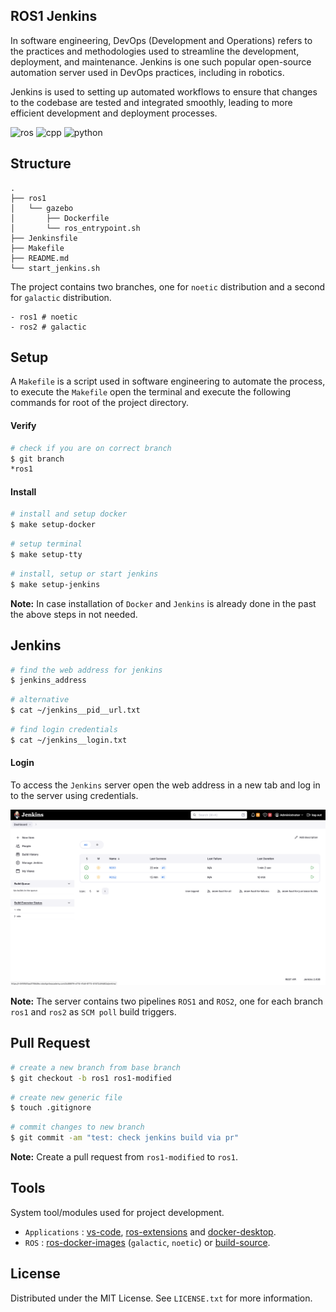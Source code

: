 ## ROS1 Jenkins

In software engineering, DevOps (Development and Operations) refers to the practices and methodologies used to streamline the development, deployment, and maintenance. Jenkins is one such popular open-source automation server used in DevOps practices, including in robotics.

Jenkins is used to setting up automated workflows to ensure that changes to the codebase are tested and integrated smoothly, leading to more efficient development and deployment processes.

![ros](https://img.shields.io/badge/ROS1-noetic-red) ![cpp](https://img.shields.io/badge/cpp-11+-blue) ![python](https://img.shields.io/badge/python-3.8+-blue)

## Structure

```text
.
├── ros1
│   └── gazebo
│       ├── Dockerfile
│       └── ros_entrypoint.sh
├── Jenkinsfile
├── Makefile
├── README.md
└── start_jenkins.sh
```

The project contains two branches, one for `noetic` distribution and a second for `galactic` distribution.

```text
- ros1 # noetic
- ros2 # galactic
```

## Setup

A `Makefile` is a script used in software engineering to automate the process, to execute the `Makefile` open the terminal and execute the following commands for root of the project directory.

#### Verify

```bash
# check if you are on correct branch
$ git branch
*ros1
```

#### Install

```bash
# install and setup docker
$ make setup-docker
```

```bash
# setup terminal
$ make setup-tty
```

```bash
# install, setup or start jenkins
$ make setup-jenkins
```

**Note:** In case installation of `Docker` and `Jenkins` is already done in the past the above steps in not needed.

## Jenkins

```bash
# find the web address for jenkins
$ jenkins_address
```

```bash
# alternative
$ cat ~/jenkins__pid__url.txt
```

```bash
# find login credentials
$ cat ~/jenkins__login.txt
```

#### Login

To access the `Jenkins` server open the web address in a new tab and log in to the server using credentials.

![login](.assets/login.png)

**Note:** The server contains two pipelines `ROS1` and `ROS2`, one for each branch `ros1` and `ros2` as `SCM poll` build triggers.

## Pull Request

```bash
# create a new branch from base branch
$ git checkout -b ros1 ros1-modified
```

```bash
# create new generic file
$ touch .gitignore
```

```bash
# commit changes to new branch
$ git commit -am "test: check jenkins build via pr"
```

**Note:** Create a pull request from `ros1-modified` to `ros1`.

## Tools

System tool/modules used for project development.

- `Applications` : [vs-code](https://code.visualstudio.com/), [ros-extensions](https://marketplace.visualstudio.com/items?itemName=ms-iot.vscode-ros) and [docker-desktop](https://docs.docker.com/get-docker/).
- `ROS` : [ros-docker-images](https://hub.docker.com/_/ros/) (`galactic`, `noetic`) or [build-source](https://www.ros.org/blog/getting-started/).

## License

Distributed under the MIT License. See `LICENSE.txt` for more information.
